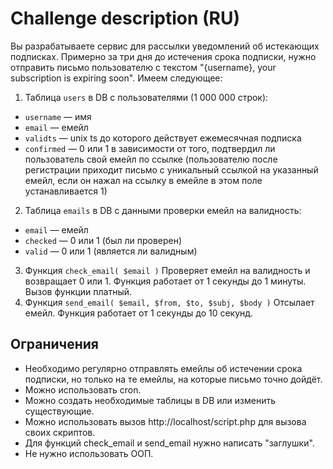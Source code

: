 # Challenge description (RU)

Вы разрабатываете сервис для рассылки уведомлений об истекающих
подписках.
Примерно за три дня до истечения срока подписки, нужно отправить
письмо пользователю с текстом "{username}, your subscription is expiring
soon".
Имеем следующее:
1. Таблица `users` в DB с пользователями (1 000 000 строк):
- `username` — имя
- `email` — емейл
- `validts` — unix ts до которого действует ежемесячная подписка
- `confirmed` — 0 или 1 в зависимости от того, подтвердил ли
пользователь свой емейл по ссылке (пользователю после
регистрации приходит письмо с уникальный ссылкой на указанный
емейл, если он нажал на ссылку в емейле в этом поле
устанавливается 1)
2. Таблица `emails` в DB с данными проверки емейл на валидность:
- `email` — емейл
- `checked` — 0 или 1 (был ли проверен)
- `valid` — 0 или 1 (является ли валидным)
3. Функция `check_email( $email )`
Проверяет емейл на валидность и возвращает 0 или 1. Функция
работает от 1 секунды до 1 минуты. Вызов функции платный.
4. Функция `send_email( $email, $from, $to, $subj, $body )`
Отсылает емейл. Функция работает от 1 секунды до 10 секунд.

## Ограничения
- Необходимо регулярно отправлять емейлы об истечении срока
подписки, но только на те емейлы, на которые письмо точно дойдёт.
- Можно использовать cron.
- Можно создать необходимые таблицы в DB или изменить
существующие.
- Можно использовать вызов http://localhost/script.php для вызова
своих скриптов.
- Для функций check_email и send_email нужно написать "заглушки".
- Не нужно использовать ООП.
